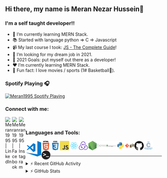 ## Hi there, my name is Meran Nezar Hussein👋

### I'm a self taught developer!!

- 🌱 I’m currently learning MERN Stack.
- 📚 Started with language python => C => Javascript
- 📹 My last course I took: [JS - The Complete Guide][course]!
- 🙏 I’m looking for my dream job in 2021.
- 📌 2021 Goals: put myself out there as a developer!
- ❤️ I’m currently learning MERN Stack.
- 🐑 Fun fact: I love movies / sports (1# Basketball🤣).

### Spotify Playing 🎧

[<img src="https://open.spotify.com/playlist/5KFMcPXv4POsMHk3vMzOjG?si=Np7UH-J6Q8WBocVhmKR8Yg" alt="Meran1995 Spotify Playing" width="350" />](https://open.spotify.com/user/1160971406?si=T-EwgSJJREWmHL5bvYqhuQ)

### Connect with me:

[<img align="left" alt="Meran1995 | LinkedIn" width="22px" src="https://cdn.jsdelivr.net/npm/simple-icons@v3/icons/linkedin.svg" />][linkedin]
[<img align="left" alt="Meran1995 | Facebook" width="22px" src="https://cdn.jsdelivr.net/npm/simple-icons@v3/icons/twitter.svg" />][facebook]
[<img align="left" alt="Meran1995 | Instagram" width="22px" src="https://cdn.jsdelivr.net/npm/simple-icons@v3/icons/instagram.svg" />][instagram]

<br />

### Languages and Tools:

[<img align="left" alt="Visual Studio Code" width="50px" src="https://raw.githubusercontent.com/github/explore/80688e429a7d4ef2fca1e82350fe8e3517d3494d/topics/visual-studio-code/visual-studio-code.png" />][webdevplaylist]
[<img align="left" alt="HTML5" width="30px" src="https://raw.githubusercontent.com/github/explore/80688e429a7d4ef2fca1e82350fe8e3517d3494d/topics/html/html.png" />][webdevplaylist]
[<img align="left" alt="CSS3" width="30px" src="https://raw.githubusercontent.com/github/explore/80688e429a7d4ef2fca1e82350fe8e3517d3494d/topics/css/css.png" />][cssplaylist]
[<img align="left" alt="JavaScript" width="30px" src="https://raw.githubusercontent.com/github/explore/80688e429a7d4ef2fca1e82350fe8e3517d3494d/topics/javascript/javascript.png" />][jsplaylist]
[<img align="left" alt="React" width="30px" src="https://raw.githubusercontent.com/github/explore/80688e429a7d4ef2fca1e82350fe8e3517d3494d/topics/react/react.png" />][reactplaylist]
[<img align="left" alt="Redux" width="30px" src="https://raw.githubusercontent.com/github/explore/80688e429a7d4ef2fca1e82350fe8e3517d3494d/topics/redux/redux.png" />][reactplaylist]
[<img align="left" alt="Node.js" width="30px" src="https://raw.githubusercontent.com/github/explore/80688e429a7d4ef2fca1e82350fe8e3517d3494d/topics/nodejs/nodejs.png" />][webdevplaylist]
[<img align="left" alt="Express" width="30px" src="https://raw.githubusercontent.com/github/explore/80688e429a7d4ef2fca1e82350fe8e3517d3494d/topics/express/express.png" />][webdevplaylist]
[<img align="left" alt="MongoDB" width="30px" src="https://raw.githubusercontent.com/github/explore/80688e429a7d4ef2fca1e82350fe8e3517d3494d/topics/mongodb/mongodb.png" />][webdevplaylist]
[<img align="left" alt="Python" width="30px" src="https://raw.githubusercontent.com/github/explore/80688e429a7d4ef2fca1e82350fe8e3517d3494d/topics/python/python.png" />][webdevplaylist]
[<img align="left" alt="Git" width="30px" src="https://raw.githubusercontent.com/github/explore/80688e429a7d4ef2fca1e82350fe8e3517d3494d/topics/git/git.png" />][webdevplaylist]
[<img align="left" alt="GitHub" width="30px" src="https://raw.githubusercontent.com/github/explore/78df643247d429f6cc873026c0622819ad797942/topics/github/github.png" />][webdevplaylist]
[<img align="left" alt="C" width="30px" src="https://raw.githubusercontent.com/github/explore/80688e429a7d4ef2fca1e82350fe8e3517d3494d/topics/c/c.png" />][webdevplaylist]
[<img align="left" alt="Terminal" width="30px" src="https://raw.githubusercontent.com/github/explore/80688e429a7d4ef2fca1e82350fe8e3517d3494d/topics/terminal/terminal.png" />][webdevplaylist]

<br />
<br />

---

<details>
  <summary> ⚡ Recent GitHub Activity </summary>
  
<!--START_SECTION:activity-->
1. 👢 First Big Project [ ](https://github.com/Meran1995/Project-place) in [Project-place](https://github.com/Meran1995/Project-place)

2. 📚 Big Course [ ](https://github.com/Meran1995/JS-course) in [JS-course](https://github.com/Meran1995/JS-course)

3. 🖱️ Click Project [ ](https://github.com/Meran1995/clickGame) in [clickGame](https://github.com/Meran1995/clickGame)

4. 🎉 Trainingship School of Codam [ ](https://github.com/Meran1995/Codam) in [Codam](https://github.com/Meran1995/Codam)

5. 🔨 Peilen-App [ ](https://github.com/Meran1995/Peilen-App) in [Peilen-App](https://github.com/Meran1995/Peilen-App)
<!--END_SECTION:activity-->

</details>

<details>
  <summary> ⚡ GitHub Stats</summary>

  <img align="left" alt="Meran1995's GitHub Stats" src="https://github-readme-stats.codestackr.vercel.app/api?username=Meran1995&show_icons=true&hide_border=true" />

</details>

[course]: https://www.udemy.com/course/javascript-the-complete-guide-2020-beginner-advanced/
[instagram]: https://www.instagram.com/merantje95/
[facebook]: https://www.facebook.com/meran.ahmed.31/
[linkedin]: https://www.linkedin.com/in/meran-nezar-hussein-203079151/

[webdevplaylist]: https://www.youtube.com/playlist?list=PLkwxH9e_vrAJ0WbEsFA9W3I1W-g_BTsbt
[jsplaylist]: https://www.youtube.com/playlist?list=PLkwxH9e_vrALRJKu7wfXby3MKeflhTu6B
[cssplaylist]: https://www.youtube.com/playlist?list=PLkwxH9e_vrALSdvZuEh6gqQdmDoDIoqz4
[reactplaylist]: https://www.youtube.com/playlist?list=PLkwxH9e_vrAK4TdffpxKY3QGyHCpxFcQ0

